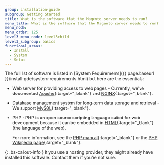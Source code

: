 ```yaml
---
group: installation-guide
subgroup: Getting Started
title: What is the software that the Magento server needs to run?
menu_title: What is the software that the Magento server needs to run?
menu_node:
menu_order: 125
level3_menu_node: level3child
level3_subgroup: basics
functional_areas:
  - Install
  - System
  - Setup
---
```


<!-- This topic is referred to from Magento 2 code! Don't change the [URL](https://glossary.magento.com/url) without informing engineering! -->
<!-- Referring file: README.md owned by core -->

The full list of software is listed in [System Requirements]({{ page.baseurl }}/install-gde/system-requirements.html) but here are the essentials:

* Web server for providing access to web pages - Currently, we've documented [Apache](http://en.wikipedia.org/wiki/Apache_HTTP_Server){:target="_blank"} and [NGINX](https://en.wikipedia.org/wiki/Nginx){:target="_blank"}.

* Database management system for long-term data storage and retrieval - We support [MySQL](http://dev.mysql.com/doc/refman/4.1/en/what-is-mysql.html){:target="_blank"}.

* PHP - PHP is an open source scripting language suited for web development because it can be embedded in [HTML](http://www.w3schools.com/html/html_intro.asp){:target="_blank"} (the language of the web).

   For more information, see the [PHP manual](http://php.net/manual/en/intro-whatis.php){:target="_blank"} or the [PHP Wikipedia page](http://en.wikipedia.org/wiki/PHP){:target="_blank"}.

{: .bs-callout-info }
If you use a hosting provider, they might already have installed this software. Contact them if you're not sure.
